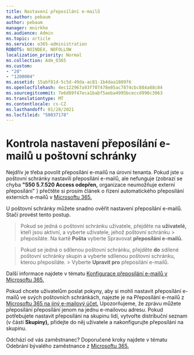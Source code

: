 ```yaml
---
title: Nastavení přeposílání e-mailů
ms.author: pebaum
author: pebaum
manager: mnirkhe
ms.audience: Admin
ms.topic: article
ms.service: o365-administration
ROBOTS: NOINDEX, NOFOLLOW
localization_priority: Normal
ms.collection: Adm_O365
ms.custom:
- "20"
- "1200004"
ms.assetid: 15abf81d-5c5d-49da-ac81-1b4daa1809f6
ms.openlocfilehash: 4ec122967a93f707478e05ac7874cbc884a88c84
ms.sourcegitcommit: 7e6d89f47eca1babf5aeba4995bceccd990c3963
ms.translationtype: MT
ms.contentlocale: cs-CZ
ms.lasthandoff: 01/28/2021
ms.locfileid: "50037178"
---
```

# <a name="check-the-email-forwarding-settings-for-a-mailbox"></a>Kontrola nastavení přeposílání e-mailů u poštovní schránky

Nejdřív je třeba povolit přeposílání e-mailů na úrovni tenanta. Pokud jste u poštovní schránky nastavili přeposílání e-mailů, ale nefunguje (zobrazí se chyba **"550 5.7.520 Access odepřen,** organizace neumožňuje externí přeposílání" ) přečtěte si prosím článek o řízení automatického přeposílání externích e-mailů v [Microsoftu 365.](https://docs.microsoft.com/microsoft-365/security/office-365-security/external-email-forwarding?view=o365-worldwide)

U poštovní schránky můžete snadno ověřit nastavení přeposílání e-mailů. Stačí provést tento postup.
  
> Pokud se jedná o poštovní schránku uživatele, přejděte na **uživatelé,** kteří jsou aktivní, a vyberte uživatele, jehož poštovní schránku \>  přeposíláte. Na kartě **Pošta** vyberte Spravovat **přeposílání e-mailů.**

> Pokud se jedná o sdílenou poštovní schránku, přejděte **do** sdílené poštovní schránky skupin a vyberte sdílenou poštovní schránku, kterou přeposíláte. \>  Vyberte **Upravit pro** přeposílání e-mailů.

Další informace najdete v tématu [Konfigurace přeposílání e-mailů v Microsoftu 365.](https://docs.microsoft.com/microsoft-365/admin/email/configure-email-forwarding)
  
Pokud chcete uživatelům poslat pokyny, aby si mohli nastavit přeposílání e-mailů ve svých poštovních schránkách, najezte je na Přeposílání e-mailů z [Microsoftu 365 na jiný e-mailový účet.](https://support.office.com/article/Forward-email-from-Office-365-to-another-email-account-1ed4ee1e-74f8-4f53-a174-86b748ff6a0e) Upozorňujeme, že zprávu můžete přeposílání přeposílání jenom na jednu e-mailovou adresu. Pokud potřebujete nastavit přeposílání na skupinu lidí, vytvořte distribuční seznam (v části **Skupiny),** přidejte do něj uživatele a nakonfigurujte přeposílání na skupinu.
  
Odchází od vás zaměstnanec? Doporučené kroky najdete v tématu Odebrání bývalého zaměstnance z [Microsoftu 365.](https://docs.microsoft.com/microsoft-365/admin/add-users/remove-former-employee)
